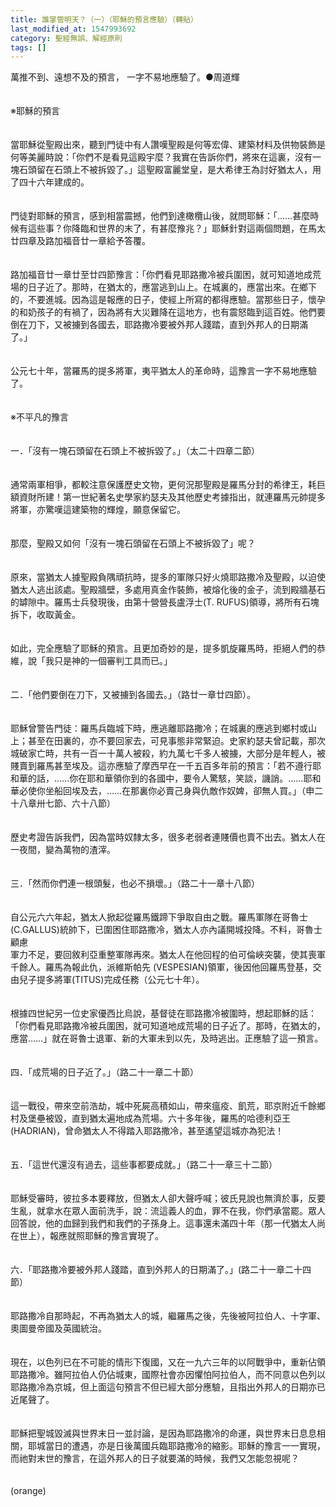 ```yaml
---
title: 誰掌管明天？（一）（耶穌的預言應驗）（轉貼）
last_modified_at: 1547993692
category: 聖經無誤、解經原則
tags: []
---
```


<p>萬推不到、遠想不及的預言， 一字不易地應驗了。<!--more-->●周道輝 <br/><br/><br/>※耶穌的預言 <br/><br/><br/>當耶穌從聖殿出來，聽到門徒中有人讚嘆聖殿是何等宏偉、建築材料及供物裝飾是何等美麗時說：「你們不是看見這殿宇麼？我實在告訴你們，將來在這裏，沒有一塊石頭留在石頭上不被拆毀了。」這聖殿富麗堂皇，是大希律王為討好猶太人，用了四十六年建成的。 <br/><br/><br/>門徒對耶穌的預言，感到相當震撼，他們到達橄欖山後，就問耶穌：「……甚麼時候有這些事？你降臨和世界的末了，有甚麼豫兆？」耶穌針對這兩個問題，在馬太廿四章及路加福音廿一章給予答覆。 <br/><br/><br/>路加福音廿一章廿至廿四節豫言：「你們看見耶路撒冷被兵圍困，就可知道地成荒場的日子近了。那時，在猶太的，應當逃到山上。在城裏的，應當出來。在鄉下的，不要進城。因為這是報應的日子，使經上所寫的都得應驗。當那些日子，懷孕的和奶孩子的有禍了，因為將有大災難降在這地方，也有震怒臨到這百姓。他們要倒在刀下，又被擄到各國去，耶路撒冷要被外邦人踐踏，直到外邦人的日期滿了。」 <br/><br/><br/>公元七十年，當羅馬的提多將軍，夷平猶太人的革命時，這豫言一字不易地應驗了。 <br/><br/><br/>※不平凡的豫言 <br/><br/><br/>一．「沒有一塊石頭留在石頭上不被拆毀了。」（太二十四章二節） <br/><br/><br/>通常兩軍相爭，都較注意保護歷史文物，更何況那聖殿是羅馬分封的希律王，耗巨額資財所建！第一世紀著名史學家約瑟夫及其他歷史考據指出，就連羅馬元帥提多將軍，亦驚嘆這建築物的輝煌，願意保留它。 <br/><br/><br/>那麼，聖殿又如何「沒有一塊石頭留在石頭上不被拆毀了」呢？ <br/><br/><br/>原來，當猶太人據聖殿負隅頑抗時，提多的軍隊只好火燒耶路撒冷及聖殿，以迫使猶太人逃出該處。聖殿牆壁，多處用真金作裝飾，被熔化後的金子，流到殿牆基石的罅隙中。羅馬士兵發現後，由第十營營長盧浮士(T. RUFUS)領導，將所有石塊拆下，收取黃金。 <br/><br/><br/>如此，完全應驗了耶穌的預言。且更加奇妙的是，提多凱旋羅馬時，拒絕人們的恭維，說「我只是神的一個審判工具而已。」 <br/><br/><br/>二．「他們要倒在刀下，又被擄到各國去。」（路廿一章廿四節）。 <br/><br/><br/>耶穌曾警告門徒：羅馬兵臨城下時，應逃離耶路撒冷；在城裏的應逃到鄉村或山上；甚至在田裏的，亦不要回家去，可見事態非常緊迫。史家約瑟夫曾記載，那次城破家亡時，共有一百一十萬人被殺，約九萬七千多人被擄，大部分是年輕人，被賤賣到羅馬甚至埃及。這亦應驗了摩西早在一千五百多年前的預言：「若不遵行耶和華的話，……你在耶和華領你到的各國中，要令人驚駭，笑談，譏誚。……耶和華必使你坐船回埃及去，……在那裏你必賣己身與仇敵作奴婢，卻無人買。」（申二十八章卅七節、六十八節） <br/><br/><br/>歷史考證告訴我們，因為當時奴隸太多，很多老弱者連賤價也賣不出去。猶太人在一夜間，變為萬物的渣滓。 <br/><br/><br/>三．「然而你們連一根頭髮，也必不損壞。」（路二十一章十八節） <br/><br/><br/>自公元六六年起，猶太人掀起從羅馬鐵蹄下爭取自由之戰。羅馬軍隊在哥魯士(C.GALLUS)統帥下，已圍困住耶路撒冷，猶太人亦內議開城投降。不料，哥魯士顧慮 <br/>軍力不足，要回敘利亞重整軍隊再來。猶太人在他回程的伯可倫峽突襲，使其喪軍千餘人。羅馬為報此仇，派維斯帕先 (VESPESIAN)領軍，後因他回羅馬登基，交由兒子提多將軍(TITUS)完成任務（公元七十年）。 <br/><br/><br/>根據四世紀另一位史家優西比烏說，基督徒在耶路撒冷被圍時，想起耶穌的話：「你們看見耶路撒冷被兵圍困，就可知道地成荒場的日子近了。那時，在猶太的，應當……」就在哥魯士退軍、新的大軍未到以先，及時逃出。正應驗了這一預言。 <br/><br/><br/>四．「成荒場的日子近了。」（路二十一章二十節） <br/><br/><br/>這一戰役，帶來空前浩劫，城中死屍高積如山，帶來瘟疫、飢荒，耶京附近千餘鄉村及堡壘被毀，直到猶太遍地成為荒場。六十多年後，羅馬的哈德利亞王(HADRIAN)，曾命猶太人不得踏入耶路撒冷，甚至遙望這城亦為犯法！ <br/><br/><br/>五．「這世代還沒有過去，這些事都要成就。」（路二十一章三十二節） <br/><br/><br/>耶穌受審時，彼拉多本要釋放，但猶太人卻大聲呼喊；彼氏見說也無濟於事，反要生亂，就拿水在眾人面前洗手，說：流這義人的血，罪不在我，你們承當罷。眾人回答說，他的血歸到我們和我們的子孫身上。這事還未滿四十年（那一代猶太人尚在世上），報應就照耶穌的豫言實現了。 <br/><br/><br/>六．「耶路撒冷要被外邦人踐踏，直到外邦人的日期滿了。」(路二十一章二十四節） <br/><br/><br/>耶路撒冷自那時起，不再為猶太人的城，繼羅馬之後，先後被阿拉伯人、十字軍、奧圖曼帝國及英國統治。 <br/><br/><br/>現在，以色列已在不可能的情形下復國，又在一九六三年的以阿戰爭中，重新佔領耶路撒冷。雖阿拉伯人仍佔城東，國際社會亦因懼怕阿拉伯人，而不同意以色列以耶路撒冷為京城，但上面這句預言不但已經大部分應驗，且指出外邦人的日期亦已近尾聲了。 <br/><br/><br/>耶穌把聖城毀滅與世界末日一並討論，是因為耶路撒冷的命運，與世界末日息息相關，耶城當日的遭遇，亦是日後萬國兵臨耶路撒冷的縮影。耶穌的豫言一一實現，而祂對末世的豫言，在這外邦人的日子就要滿的時候，我們又怎能忽視呢？ <br/><br/><br/>(orange)<br/><br/><br/><br/><br/><br/><br/>
</p>